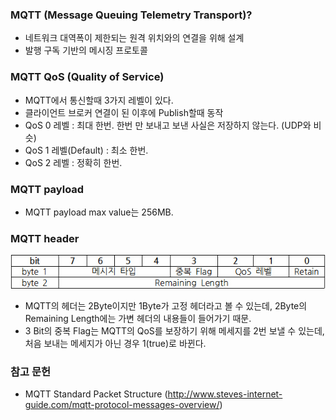 ### MQTT (Message Queuing Telemetry Transport)?

-   네트워크 대역폭이 제한되는 원격 위치와의 연결을 위해 설계
-   발행 구독 기반의 메시징 프로토콜

### MQTT QoS (Quality of Service)

-   MQTT에서 통신할때 3가지 레벨이 있다.
-   클라이언트 브로커 연결이 된 이후에 Publish할때 동작
-   QoS 0 레벨 : 최대 한번. 한번 만 보내고 보낸 사실은 저장하지 않는다. (UDP와 비슷)
-   QoS 1 레벨(Default) : 최소 한번.
-   QoS 2 레벨 : 정확히 한번.

### MQTT payload

-   MQTT payload max value는 256MB.

### MQTT header

![](../img/mqtt-header.PNG)

-   MQTT의 헤더는 2Byte이지만 1Byte가 고정 헤더라고 볼 수 있는데, 2Byte의 Remaining Length에는 가변 헤더의 내용들이 들어가기 때문.
-   3 Bit의 중복 Flag는 MQTT의 QoS를 보장하기 위해 메세지를 2번 보낼 수 있는데, 처음 보내는 메세지가 아닌 경우 1(true)로 바뀐다.

### 참고 문헌

-   MQTT Standard Packet Structure (http://www.steves-internet-guide.com/mqtt-protocol-messages-overview/)
